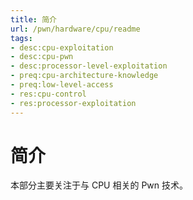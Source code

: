 ```yaml
---
title: 简介
url: /pwn/hardware/cpu/readme
tags:
- desc:cpu-exploitation
- desc:cpu-pwn
- desc:processor-level-exploitation
- preq:cpu-architecture-knowledge
- preq:low-level-access
- res:cpu-control
- res:processor-exploitation
---
```

# 简介

本部分主要关注于与 CPU 相关的 Pwn 技术。
